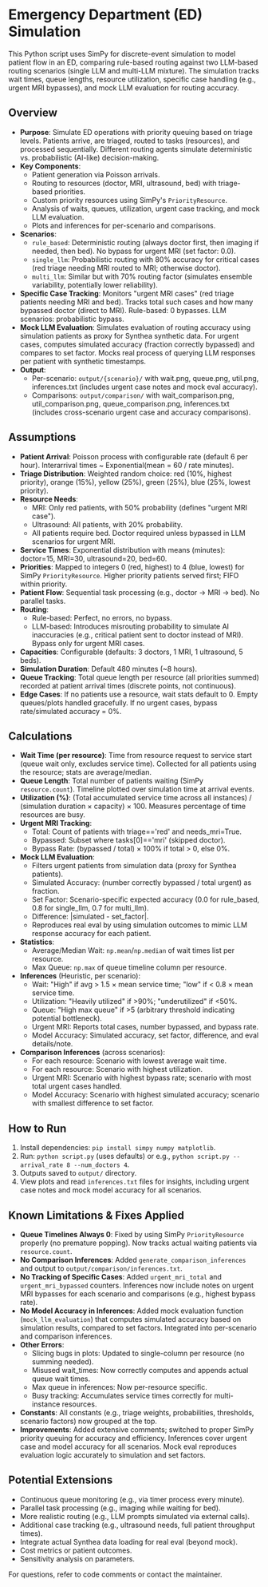 # Emergency Department (ED) Simulation

This Python script uses SimPy for discrete-event simulation to model patient flow in an ED, comparing rule-based routing against two LLM-based routing scenarios (single LLM and multi-LLM mixture). The simulation tracks wait times, queue lengths, resource utilization, specific case handling (e.g., urgent MRI bypasses), and mock LLM evaluation for routing accuracy.

## Overview
- **Purpose**: Simulate ED operations with priority queuing based on triage levels. Patients arrive, are triaged, routed to tasks (resources), and processed sequentially. Different routing agents simulate deterministic vs. probabilistic (AI-like) decision-making.
- **Key Components**:
  - Patient generation via Poisson arrivals.
  - Routing to resources (doctor, MRI, ultrasound, bed) with triage-based priorities.
  - Custom priority resources using SimPy's `PriorityResource`.
  - Analysis of waits, queues, utilization, urgent case tracking, and mock LLM evaluation.
  - Plots and inferences for per-scenario and comparisons.
- **Scenarios**:
  - `rule_based`: Deterministic routing (always doctor first, then imaging if needed, then bed). No bypass for urgent MRI (set factor: 0.0).
  - `single_llm`: Probabilistic routing with 80% accuracy for critical cases (red triage needing MRI routed to MRI; otherwise doctor).
  - `multi_llm`: Similar but with 70% routing factor (simulates ensemble variability, potentially lower reliability).
- **Specific Case Tracking**: Monitors "urgent MRI cases" (red triage patients needing MRI and bed). Tracks total such cases and how many bypassed doctor (direct to MRI). Rule-based: 0 bypasses. LLM scenarios: probabilistic bypass.
- **Mock LLM Evaluation**: Simulates evaluation of routing accuracy using simulation patients as proxy for Synthea synthetic data. For urgent cases, computes simulated accuracy (fraction correctly bypassed) and compares to set factor. Mocks real process of querying LLM responses per patient with synthetic timestamps.
- **Output**:
  - Per-scenario: `output/{scenario}/` with wait.png, queue.png, util.png, inferences.txt (includes urgent case notes and mock eval accuracy).
  - Comparisons: `output/comparison/` with wait_comparison.png, util_comparison.png, queue_comparison.png, inferences.txt (includes cross-scenario urgent case and accuracy comparisons).

## Assumptions
- **Patient Arrival**: Poisson process with configurable rate (default 6 per hour). Interarrival times ~ Exponential(mean = 60 / rate minutes).
- **Triage Distribution**: Weighted random choice: red (10%, highest priority), orange (15%), yellow (25%), green (25%), blue (25%, lowest priority).
- **Resource Needs**:
  - MRI: Only red patients, with 50% probability (defines "urgent MRI case").
  - Ultrasound: All patients, with 20% probability.
  - All patients require bed. Doctor required unless bypassed in LLM scenarios for urgent MRI.
- **Service Times**: Exponential distribution with means (minutes): doctor=15, MRI=30, ultrasound=20, bed=60.
- **Priorities**: Mapped to integers 0 (red, highest) to 4 (blue, lowest) for SimPy `PriorityResource`. Higher priority patients served first; FIFO within priority.
- **Patient Flow**: Sequential task processing (e.g., doctor -> MRI -> bed). No parallel tasks.
- **Routing**:
  - Rule-based: Perfect, no errors, no bypass.
  - LLM-based: Introduces misrouting probability to simulate AI inaccuracies (e.g., critical patient sent to doctor instead of MRI). Bypass only for urgent MRI cases.
- **Capacities**: Configurable (defaults: 3 doctors, 1 MRI, 1 ultrasound, 5 beds).
- **Simulation Duration**: Default 480 minutes (~8 hours).
- **Queue Tracking**: Total queue length per resource (all priorities summed) recorded at patient arrival times (discrete points, not continuous).
- **Edge Cases**: If no patients use a resource, wait stats default to 0. Empty queues/plots handled gracefully. If no urgent cases, bypass rate/simulated accuracy = 0%.

## Calculations
- **Wait Time (per resource)**: Time from resource request to service start (queue wait only, excludes service time). Collected for all patients using the resource; stats are average/median.
- **Queue Length**: Total number of patients waiting (SimPy `resource.count`). Timeline plotted over simulation time at arrival events.
- **Utilization (%)**: (Total accumulated service time across all instances) / (simulation duration × capacity) × 100. Measures percentage of time resources are busy.
- **Urgent MRI Tracking**:
  - Total: Count of patients with triage=='red' and needs_mri=True.
  - Bypassed: Subset where tasks[0]=='mri' (skipped doctor).
  - Bypass Rate: (bypassed / total) × 100% if total > 0, else 0%.
- **Mock LLM Evaluation**:
  - Filters urgent patients from simulation data (proxy for Synthea patients).
  - Simulated Accuracy: (number correctly bypassed / total urgent) as fraction.
  - Set Factor: Scenario-specific expected accuracy (0.0 for rule_based, 0.8 for single_llm, 0.7 for multi_llm).
  - Difference: |simulated - set_factor|.
  - Reproduces real eval by using simulation outcomes to mimic LLM response accuracy for each patient.
- **Statistics**:
  - Average/Median Wait: `np.mean`/`np.median` of wait times list per resource.
  - Max Queue: `np.max` of queue timeline column per resource.
- **Inferences** (Heuristic, per scenario):
  - Wait: "High" if avg > 1.5 × mean service time; "low" if < 0.8 × mean service time.
  - Utilization: "Heavily utilized" if >90%; "underutilized" if <50%.
  - Queue: "High max queue" if >5 (arbitrary threshold indicating potential bottleneck).
  - Urgent MRI: Reports total cases, number bypassed, and bypass rate.
  - Model Accuracy: Simulated accuracy, set factor, difference, and eval details/note.
- **Comparison Inferences** (across scenarios):
  - For each resource: Scenario with lowest average wait time.
  - For each resource: Scenario with highest utilization.
  - Urgent MRI: Scenario with highest bypass rate; scenario with most total urgent cases handled.
  - Model Accuracy: Scenario with highest simulated accuracy; scenario with smallest difference to set factor.

## How to Run
1. Install dependencies: `pip install simpy numpy matplotlib`.
2. Run: `python script.py` (uses defaults) or e.g., `python script.py --arrival_rate 8 --num_doctors 4`.
3. Outputs saved to `output/` directory.
4. View plots and read `inferences.txt` files for insights, including urgent case notes and mock model accuracy for all scenarios.

## Known Limitations & Fixes Applied
- **Queue Timelines Always 0**: Fixed by using SimPy `PriorityResource` properly (no premature popping). Now tracks actual waiting patients via `resource.count`.
- **No Comparison Inferences**: Added `generate_comparison_inferences` and output to `output/comparison/inferences.txt`.
- **No Tracking of Specific Cases**: Added `urgent_mri_total` and `urgent_mri_bypassed` counters. Inferences now include notes on urgent MRI bypasses for each scenario and comparisons (e.g., highest bypass rate).
- **No Model Accuracy in Inferences**: Added mock evaluation function (`mock_llm_evaluation`) that computes simulated accuracy based on simulation results, compared to set factors. Integrated into per-scenario and comparison inferences.
- **Other Errors**:
  - Slicing bugs in plots: Updated to single-column per resource (no summing needed).
  - Misused wait_times: Now correctly computes and appends actual queue wait times.
  - Max queue in inferences: Now per-resource specific.
  - Busy tracking: Accumulates service times correctly for multi-instance resources.
- **Constants**: All constants (e.g., triage weights, probabilities, thresholds, scenario factors) now grouped at the top.
- **Improvements**: Added extensive comments; switched to proper SimPy priority queuing for accuracy and efficiency. Inferences cover urgent case and model accuracy for all scenarios. Mock eval reproduces evaluation logic accurately to simulation and set factors.

## Potential Extensions
- Continuous queue monitoring (e.g., via timer process every minute).
- Parallel task processing (e.g., imaging while waiting for bed).
- More realistic routing (e.g., LLM prompts simulated via external calls).
- Additional case tracking (e.g., ultrasound needs, full patient throughput times).
- Integrate actual Synthea data loading for real eval (beyond mock).
- Cost metrics or patient outcomes.
- Sensitivity analysis on parameters.

For questions, refer to code comments or contact the maintainer.